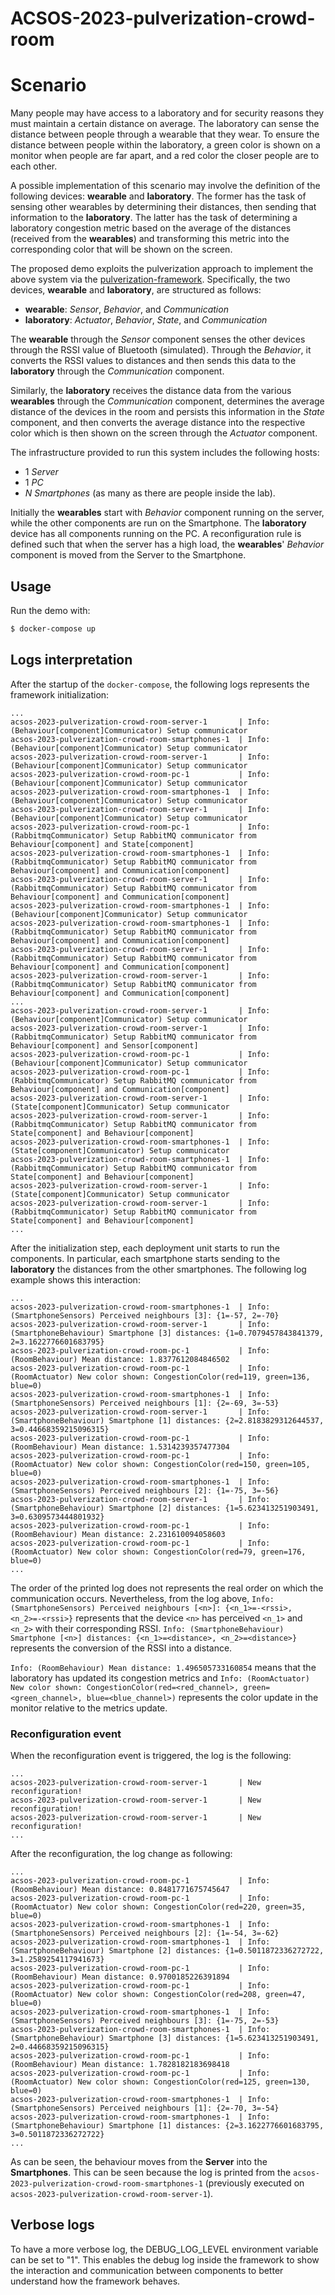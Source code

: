 # ACSOS-2023-pulverization-crowd-room

# Scenario

Many people may have access to a laboratory and for security reasons they must maintain a certain distance on average.
The laboratory can sense the distance between people through a wearable that they wear.
To ensure the distance between people within the laboratory, a green color is shown on a monitor when people are far
apart, and a red color the closer people are to each other.

A possible implementation of this scenario may involve the definition of the following devices:
**wearable** and **laboratory**.
The former has the task of sensing other wearables by determining their distances, then sending that information to
the **laboratory**.
The latter has the task of determining a laboratory congestion metric based on the average of the distances
(received from the **wearables**) and transforming this metric into the corresponding color that will be shown on
the screen.

The proposed demo exploits the pulverization approach to implement the above system via the
[pulverization-framework](https://github.com/nicolasfara/pulverization-framework).
Specifically, the two devices, **wearable** and **laboratory**, are structured as follows:

- **wearable**: _Sensor_, _Behavior_, and _Communication_
- **laboratory**: _Actuator_, _Behavior_, _State_, and _Communication_

The **wearable** through the _Sensor_ component senses the other devices through the RSSI value of Bluetooth (simulated).
Through the _Behavior_, it converts the RSSI values to distances and then sends this data to the **laboratory** through
the _Communication_ component.

Similarly, the **laboratory** receives the distance data from the various **wearables** through the _Communication_ component,
determines the average distance of the devices in the room and persists this information in the _State_ component,
and then converts the average distance into the respective color which is then shown on the screen through
the _Actuator_ component.

The infrastructure provided to run this system includes the following hosts:

- 1 _Server_
- 1 _PC_
- $N$ _Smartphones_ (as many as there are people inside the lab).

Initially the **wearables** start with _Behavior_ component running on the server, while the other components are
run on the Smartphone.
The **laboratory** device has all components running on the PC.
A reconfiguration rule is defined such that when the server has a high load, the **wearables**' _Behavior_ component
is moved from the Server to the Smartphone.

## Usage

Run the demo with:

```bash
$ docker-compose up
```

## Logs interpretation

After the startup of the `docker-compose`, the following logs represents the framework initialization:

```
...
acsos-2023-pulverization-crowd-room-server-1       | Info: (Behaviour[component]Communicator) Setup communicator
acsos-2023-pulverization-crowd-room-smartphones-1  | Info: (Behaviour[component]Communicator) Setup communicator
acsos-2023-pulverization-crowd-room-server-1       | Info: (Behaviour[component]Communicator) Setup communicator
acsos-2023-pulverization-crowd-room-pc-1           | Info: (Behaviour[component]Communicator) Setup communicator
acsos-2023-pulverization-crowd-room-smartphones-1  | Info: (Behaviour[component]Communicator) Setup communicator
acsos-2023-pulverization-crowd-room-server-1       | Info: (Behaviour[component]Communicator) Setup communicator
acsos-2023-pulverization-crowd-room-pc-1           | Info: (RabbitmqCommunicator) Setup RabbitMQ communicator from Behaviour[component] and State[component]
acsos-2023-pulverization-crowd-room-smartphones-1  | Info: (RabbitmqCommunicator) Setup RabbitMQ communicator from Behaviour[component] and Communication[component]
acsos-2023-pulverization-crowd-room-server-1       | Info: (RabbitmqCommunicator) Setup RabbitMQ communicator from Behaviour[component] and Communication[component]
acsos-2023-pulverization-crowd-room-smartphones-1  | Info: (Behaviour[component]Communicator) Setup communicator
acsos-2023-pulverization-crowd-room-smartphones-1  | Info: (RabbitmqCommunicator) Setup RabbitMQ communicator from Behaviour[component] and Communication[component]
acsos-2023-pulverization-crowd-room-server-1       | Info: (RabbitmqCommunicator) Setup RabbitMQ communicator from Behaviour[component] and Communication[component]
acsos-2023-pulverization-crowd-room-server-1       | Info: (RabbitmqCommunicator) Setup RabbitMQ communicator from Behaviour[component] and Communication[component]
...
acsos-2023-pulverization-crowd-room-server-1       | Info: (Behaviour[component]Communicator) Setup communicator
acsos-2023-pulverization-crowd-room-server-1       | Info: (RabbitmqCommunicator) Setup RabbitMQ communicator from Behaviour[component] and Sensor[component]
acsos-2023-pulverization-crowd-room-pc-1           | Info: (Behaviour[component]Communicator) Setup communicator
acsos-2023-pulverization-crowd-room-pc-1           | Info: (RabbitmqCommunicator) Setup RabbitMQ communicator from Behaviour[component] and Communication[component]
acsos-2023-pulverization-crowd-room-server-1       | Info: (State[component]Communicator) Setup communicator
acsos-2023-pulverization-crowd-room-server-1       | Info: (RabbitmqCommunicator) Setup RabbitMQ communicator from State[component] and Behaviour[component]
acsos-2023-pulverization-crowd-room-smartphones-1  | Info: (State[component]Communicator) Setup communicator
acsos-2023-pulverization-crowd-room-smartphones-1  | Info: (RabbitmqCommunicator) Setup RabbitMQ communicator from State[component] and Behaviour[component]
acsos-2023-pulverization-crowd-room-server-1       | Info: (State[component]Communicator) Setup communicator
acsos-2023-pulverization-crowd-room-server-1       | Info: (RabbitmqCommunicator) Setup RabbitMQ communicator from State[component] and Behaviour[component]
...
```

After the initialization step, each deployment unit starts to run the components. In particular, each smartphone
starts sending to the **laboratory** the distances from the other smartphones.
The following log example shows this interaction:

```
...
acsos-2023-pulverization-crowd-room-smartphones-1  | Info: (SmartphoneSensors) Perceived neighbours [3]: {1=-57, 2=-70}
acsos-2023-pulverization-crowd-room-server-1       | Info: (SmartphoneBehaviour) Smartphone [3] distances: {1=0.7079457843841379, 2=3.1622776601683795}
acsos-2023-pulverization-crowd-room-pc-1           | Info: (RoomBehaviour) Mean distance: 1.8377612084846502
acsos-2023-pulverization-crowd-room-pc-1           | Info: (RoomActuator) New color shown: CongestionColor(red=119, green=136, blue=0)
acsos-2023-pulverization-crowd-room-smartphones-1  | Info: (SmartphoneSensors) Perceived neighbours [1]: {2=-69, 3=-53}
acsos-2023-pulverization-crowd-room-server-1       | Info: (SmartphoneBehaviour) Smartphone [1] distances: {2=2.8183829312644537, 3=0.44668359215096315}
acsos-2023-pulverization-crowd-room-pc-1           | Info: (RoomBehaviour) Mean distance: 1.5314239357477304
acsos-2023-pulverization-crowd-room-pc-1           | Info: (RoomActuator) New color shown: CongestionColor(red=150, green=105, blue=0)
acsos-2023-pulverization-crowd-room-smartphones-1  | Info: (SmartphoneSensors) Perceived neighbours [2]: {1=-75, 3=-56}
acsos-2023-pulverization-crowd-room-server-1       | Info: (SmartphoneBehaviour) Smartphone [2] distances: {1=5.623413251903491, 3=0.6309573444801932}
acsos-2023-pulverization-crowd-room-pc-1           | Info: (RoomBehaviour) Mean distance: 2.231610094058603
acsos-2023-pulverization-crowd-room-pc-1           | Info: (RoomActuator) New color shown: CongestionColor(red=79, green=176, blue=0)
...
```

The order of the printed log does not represents the real order on which the communication occurs.
Nevertheless, from the log above, `Info: (SmartphoneSensors) Perceived neighbours [<n>]: {<n_1>=-<rssi>, <n_2>=-<rssi>}`
represents that the device `<n>` has perceived `<n_1>` and `<n_2>` with their corresponding RSSI.
`Info: (SmartphoneBehaviour) Smartphone [<n>] distances: {<n_1>=<distance>, <n_2>=<distance>}` represents the conversion
of the RSSI into a distance.

`Info: (RoomBehaviour) Mean distance: 1.496505733160854` means that the laboratory has updated its congestion metrics and
`Info: (RoomActuator) New color shown: CongestionColor(red=<red_channel>, green=<green_channel>, blue=<blue_channel>)`
represents the color update in the monitor relative to the metrics update.

### Reconfiguration event

When the reconfiguration event is triggered, the log is the following:

```
...
acsos-2023-pulverization-crowd-room-server-1       | New reconfiguration!
acsos-2023-pulverization-crowd-room-server-1       | New reconfiguration!
acsos-2023-pulverization-crowd-room-server-1       | New reconfiguration!
...
```

After the reconfiguration, the log change as following:

```
...
acsos-2023-pulverization-crowd-room-pc-1           | Info: (RoomBehaviour) Mean distance: 0.8481771675745647
acsos-2023-pulverization-crowd-room-pc-1           | Info: (RoomActuator) New color shown: CongestionColor(red=220, green=35, blue=0)
acsos-2023-pulverization-crowd-room-smartphones-1  | Info: (SmartphoneSensors) Perceived neighbours [2]: {1=-54, 3=-62}
acsos-2023-pulverization-crowd-room-smartphones-1  | Info: (SmartphoneBehaviour) Smartphone [2] distances: {1=0.5011872336272722, 3=1.2589254117941673}
acsos-2023-pulverization-crowd-room-pc-1           | Info: (RoomBehaviour) Mean distance: 0.9700185226391894
acsos-2023-pulverization-crowd-room-pc-1           | Info: (RoomActuator) New color shown: CongestionColor(red=208, green=47, blue=0)
acsos-2023-pulverization-crowd-room-smartphones-1  | Info: (SmartphoneSensors) Perceived neighbours [3]: {1=-75, 2=-53}
acsos-2023-pulverization-crowd-room-smartphones-1  | Info: (SmartphoneBehaviour) Smartphone [3] distances: {1=5.623413251903491, 2=0.44668359215096315}
acsos-2023-pulverization-crowd-room-pc-1           | Info: (RoomBehaviour) Mean distance: 1.7828182183698418
acsos-2023-pulverization-crowd-room-pc-1           | Info: (RoomActuator) New color shown: CongestionColor(red=125, green=130, blue=0)
acsos-2023-pulverization-crowd-room-smartphones-1  | Info: (SmartphoneSensors) Perceived neighbours [1]: {2=-70, 3=-54}
acsos-2023-pulverization-crowd-room-smartphones-1  | Info: (SmartphoneBehaviour) Smartphone [1] distances: {2=3.1622776601683795, 3=0.5011872336272722}
...
```

As can be seen, the behaviour moves from the **Server** into the **Smartphones**. This can be seen because the log is printed from the
`acsos-2023-pulverization-crowd-room-smartphones-1` (previously executed on `acsos-2023-pulverization-crowd-room-server-1`).

## Verbose logs

To have a more verbose log, the DEBUG_LOG_LEVEL environment variable can be set to "1".
This enables the debug log inside the framework to show the interaction and communication between components to
better understand how the framework behaves.

